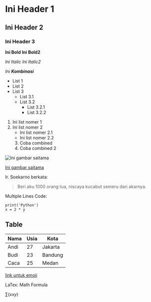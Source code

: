 # Ini Header 1 #
## Ini Header 2 ##
### Ini Header 3 ###

**Ini Bold**
__Ini Bold2__

*Ini Italic*
_Ini Italic2_

_Ini **Kombinasi**_

- List 1
- List 2
- List 3
    - List 3.1
    - List 3.2
        - List 3.2.1
        - List 3.2.2

1. Ini list nomer 1
2. Ini list nomer 2
    - Ini list nomer 2.1
    - Ini list nomer 2.2
    3. Coba combined
    1. Coba combined 2

![Ini gambar saitama](https://i.pinimg.com/originals/e8/27/af/e827af6fc27e84d4fce3636179f27c99.png)

[Ini gambar saitama](https://i.pinimg.com/originals/e8/27/af/e827af6fc27e84d4fce3636179f27c99.png)

Ir. Soekarno berkata:

>Beri aku 1000 orang tua, niscaya kucabut semeru dari akarnya.

Multiple Lines Code:

```
print('Python')
x = 2 * y
```

## Table ##
Nama | Usia | Kota
------|------|------|
Andi|27|Jakarta
Budi|23|Bandung
Caca|25|Medan

[link untuk emoji](https://gist.github.com/AliMD/3344523)

LaTex: Math Formula

$\displaystyle \sum (x x y)$

